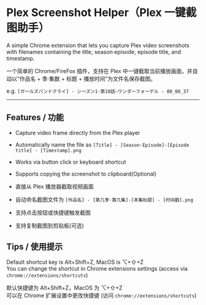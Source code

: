 # Plex Screenshot Helper（Plex 一键截图助手）

A simple Chrome extension that lets you capture Plex video screenshots with filenames containing the title, season·episode, episode title, and timestamp.

一个简单的 Chrome/FireFox 插件，支持在 Plex 中一键截取当前播放画面，并自动以“作品名 + 季·集数 + 标题 + 播放时间”为文件名保存截图。

e.g. `[ガールズバンドクライ] - シーズン1·第10話—ワンダーフォーゲル - 00_08_37`

---

## Features / 功能

- Capture video frame directly from the Plex player
- Automatically name the file as `[Title] - [Season·Episode]-[Episode title] - [Timestamp].png`
- Works via button click or keyboard shortcut
- Supports copying the screenshot to clipboard(Optional)

- 直接从 Plex 播放器截取视频画面
- 自动命名截图文件为 `[作品名] - [第几季·第几集]-[本集标题] - [时间戳].png`
- 支持点击按钮或快捷键触发截图
- 支持复制截图到剪贴板(可选)

## Tips / 使用提示

Default shortcut key is Alt+Shift+Z, MacOS is ⌥+⇧+Z<br>
You can change the shortcut in Chrome extensions settings (access via `chrome://extensions/shortcuts`)

默认快捷键为 Alt+Shift+Z，MacOS 为 ⌥+⇧+Z<br>
可以在 Chrome 扩展设置中更改快捷键 (访问 `chrome://extensions/shortcuts`)

